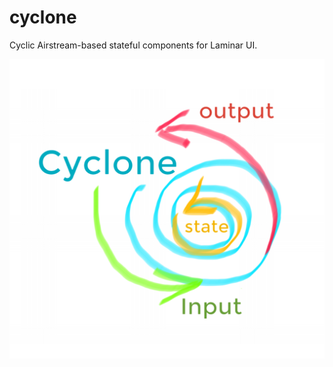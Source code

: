 # cyclone

Cyclic Airstream-based stateful components for Laminar UI.

![Cyclone](cyclone.png?raw=true "Cyclone")
